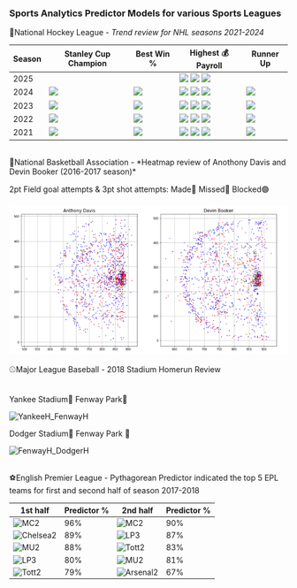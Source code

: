 ### Sports Analytics Predictor Models for various Sports Leagues ###

🏒National Hockey League - *Trend review for NHL seasons 2021-2024*

|Season| Stanley Cup Champion | Best Win % | Highest 💰 Payroll | Runner Up |
|----  | ---------------------| ------------- | ----------------- | ----------|
|2025  |  |  |<img src=https://assets.nhle.com/logos/nhl/svg/WSH_dark.svg> <img src=https://assets.nhle.com/logos/nhl/svg/VGK_dark.svg> <img src=https://assets.nhle.com/logos/nhl/svg/EDM_dark.svg>|
|2024  |<img src=https://assets.nhle.com/logos/nhl/svg/FLA_dark.svg>  |<img src=https://assets.nhle.com/logos/nhl/svg/NYR_dark.svg> |<img src=https://assets.nhle.com/logos/nhl/svg/PHI_dark.svg> <img src=https://assets.nhle.com/logos/nhl/svg/FLA_dark.svg> <img src=https://assets.nhle.com/logos/nhl/svg/WPG_dark.svg>| <img src=https://assets.nhle.com/logos/nhl/svg/EDM_dark.svg>
|2023  |<img src=https://assets.nhle.com/logos/nhl/svg/VGK_dark.svg> |<img src=https://assets.nhle.com/logos/nhl/svg/BOS_dark.svg> |<img src=https://assets.nhle.com/logos/nhl/svg/FLA_dark.svg> <img src=https://assets.nhle.com/logos/nhl/svg/NYR_dark.svg> <img src=https://assets.nhle.com/logos/nhl/svg/DAL_dark.svg>|<img src=https://assets.nhle.com/logos/nhl/svg/FLA_dark.svg>
|2022  |<img src=https://assets.nhle.com/logos/nhl/svg/COL_dark.svg> |<img src=https://assets.nhle.com/logos/nhl/svg/COL_dark.svg> |<img src=https://assets.nhle.com/logos/nhl/svg/VGK_dark.svg> <img src=https://assets.nhle.com/logos/nhl/svg/ARI_dark.svg> <img src=https://assets.nhle.com/logos/nhl/svg/MIN_dark.svg>|<img src=https://assets.nhle.com/logos/nhl/svg/TBL_dark.svg>
|2021  |<img src=https://assets.nhle.com/logos/nhl/svg/TBL_dark.svg> |<img src=https://assets.nhle.com/logos/nhl/svg/CAR_dark.svg> |<img src=https://assets.nhle.com/logos/nhl/svg/NSH_dark.svg> <img src=https://assets.nhle.com/logos/nhl/svg/BOS_dark.svg> <img src=https://assets.nhle.com/logos/nhl/svg/PIT_dark.svg> |<img src=https://assets.nhle.com/logos/nhl/svg/MTL_dark.svg>




<br />
🏀National Basketball Association - *Heatmap review of Anothony Davis and Devin Booker (2016-2017 season)*

2pt Field goal attempts & 3pt shot attempts:
Made🔴
Missed🔵
Blocked🟢

<img src="./AD_DB.png">

<br />

⚾Major League Baseball - 2018 Stadium Homerun Review

<br />
Yankee Stadium🔵
Fenway Park🔴

![YankeeH_FenwayH](https://user-images.githubusercontent.com/68663133/141380786-b67d965e-543e-4670-ba72-b21dbd8a3ede.png)

Dodger Stadium🔵
Fenway Park 🔴

![FenwayH_DodgerH](https://user-images.githubusercontent.com/68663133/141380819-d3d8dec1-d019-4f66-a0f7-5827657cb433.png)

<br />
⚽English Premier League - Pythagorean Predictor indicated the top 5 EPL teams for first and second half of season 2017-2018

| 1st half    | Predictor % | 2nd half    | Predictor % |
| ----------- | ----------- | ----------- | ----------- |
| ![MC2](https://user-images.githubusercontent.com/68663133/139309641-6b18449e-337d-426a-8022-e98516bfd34d.png)| 96% |![MC2](https://user-images.githubusercontent.com/68663133/139309641-6b18449e-337d-426a-8022-e98516bfd34d.png)| 90% |   
| ![Chelsea2](https://user-images.githubusercontent.com/68663133/139312437-a6bbaf9a-bd8f-40a9-a461-748555aca1a7.png)| 89% |![LP3](https://user-images.githubusercontent.com/68663133/139311162-b42a3750-55ec-4b18-97e3-f649789ca0cc.png)| 87% |
| ![MU2](https://user-images.githubusercontent.com/68663133/139309159-56f1182f-72fa-47fc-934e-9178ccebf0cd.png)| 88% |![Tott2](https://user-images.githubusercontent.com/68663133/139311635-57a3ace1-e859-4da7-b72d-0c1d8ff8925d.png)| 83% |
| ![LP3](https://user-images.githubusercontent.com/68663133/139311162-b42a3750-55ec-4b18-97e3-f649789ca0cc.png)| 80% |![MU2](https://user-images.githubusercontent.com/68663133/139309159-56f1182f-72fa-47fc-934e-9178ccebf0cd.png)| 81% |
| ![Tott2](https://user-images.githubusercontent.com/68663133/139311635-57a3ace1-e859-4da7-b72d-0c1d8ff8925d.png)| 79% |![Arsenal2](https://user-images.githubusercontent.com/68663133/139311840-6976120e-082e-41fc-84a8-abb76e5cd161.jpg)| 67% |
